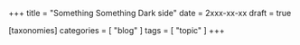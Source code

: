 +++
title = "Something Something Dark side"
date = 2xxx-xx-xx
draft = true

[taxonomies]
categories = [ "blog" ]
tags = [ "topic" ]
+++
